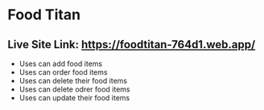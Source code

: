 # Food Titan

## Live Site Link: https://foodtitan-764d1.web.app/

- Uses can add food items
- Uses can order food items
- Uses can delete their food items
- Uses can delete odrer food items
- Uses can update their food items
